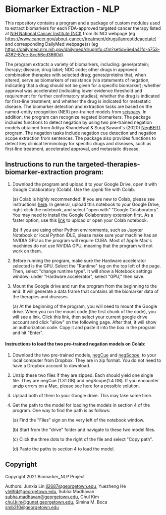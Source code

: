 # Biomarker Extraction - NLP

This repository contains a program and a package of custom modules used to extract biomarkers for each FDA-approved targeted cancer therapy listed at [NIH National Cancer Institute (NCI)](https://www.cancer.gov/about-cancer/treatment/types/targeted-therapies/targeted-therapies-fact-sheet) from its NCI webpage (eg https://www.cancer.gov/about-cancer/treatment/drugs/lanreotideacetate) and corresponding DailyMed webpage(s) (eg https://dailymed.nlm.nih.gov/dailymed/drugInfo.cfm?setid=6e4a41fd-a753-4362-87ee-8cc56ed3660d). 

The program extracts a variety of biomarkers, including: gene/protein; therapy; disease; drug label; NDC code; other drugs in approved combination therapies with selected drug; genes/proteins that, when altered, serve as biomarkers of resistance (via statements of negation, indicating that a drug should not be given for a specific biomarker); whether approval was accelerated (indicating lower evidence threshold and requirement for further confirmatory studies); whether the drug is indicated for first-line treatment; and whether the drug is indicated for metastatic disease. The biomarker detection and extraction tasks are based on the named-entity recognition (NER) pre-trained models from [scispacy](https://github.com/allenai/scispacy). In addition, the program can recognize negated biomarkers. The package includes functions to detect negation by using two pre-trained negation models obtained from Aditya Khandelwal & Suraj Sawant's (2020) [NegBERT](https://github.com/adityak6798/Transformers-For-Negation-and-Speculation) program. The negation tasks include negation cue detection and negation scope extraction from sentences. The package also provides functions to detect key clinical terminology for specific drugs and diseases, such as first-line treatment, accelerated approval, and metastatic disease. 

## Instructions to run the targeted-therapies-biomarker-extraction program:
1. Download the program and upload it to your Google Drive, open it with Google Colaboratory (Colab). Use the .ipynb file with Colab.
	
	(a) Colab is highly recommended! If you are new to Colab, please see instructions [here](https://developers.google.com/earth-engine/guides/python_install-colab#existing-notebook). In general, upload this notebook to your Google Drive, right-click the notebook, and select "open with" "Google Colaboratory". You may need to install the Google Colaboratory extension first. As a faster option, use this [link](https://colab.research.google.com) to upload or open your Colab notebook. 
  
	(b) If you are using other Python environments, such as Jupyter Notebook or local Python IDLE, please make sure your machine has an NVIDIA GPU as the program will require CUBA. Most of Apple Mac's machines do not use NVIDIA GPU, meaning that the program will not work on them. 

2. Before running the program, make sure the Hardware accelerator selected is the GPU. Select the "Runtime" tag on the top left of the page. Then, select "change runtime type". It will show a Notebook settings window; under "Hardware accelerator", select "GPU," then save.

3. Mount the Google drive and run the program from the beginning to the end. It will generate a data frame that contains all the biomarker data of the therapies and diseases. 
  
	(a) At the beginning of the program, you will need to mount the Google drive. When you run the mount code (the first chunk of the code), you will see a link. Click this link, then select your current google drive account and click "allow" on the following page. After that, it will show an authorization code. Copy it and paste it into the box in the program and hit "Enter". 

#### Instructions to load the two pre-trained negation models on Colab:
1. Download the two pre-trained models, [negCue](https://www.dropbox.com/s/3b8zhldmrx9niv4/negCue.zip?dl=0) and [negScope](https://www.dropbox.com/s/7nn1uptrvw66mn2/negScope.zip?dl=0), to your local computer from Dropbox. They are in zip format. You do not need to have a Dropbox account to download. 

2. Unzip these two files if they are zipped. Each should yield one single file. They are negCue (1.31 GB) and negScope(1.4 GB). If you encounter unzip errors on a Mac, please see [here](https://discussions.apple.com/thread/8187518) for a possible solution.

3. Upload both of them to your Google drive. This may take some time.

4. Get the path to the model for loading the models in section 4 of the program. One way to find the path is as follows: 
	
	(a) Find the "Files" sign on the very left of the notebook window.
	
	(b) Start from the "drive" folder and navigate to these two model files. 
	
	(c) Click the three dots to the right of the file and select "Copy path". 
	
	(d) Paste the paths to section 4 to load the model. 

## Copyright

Copyright 2021 Biomarker_NLP Project

Authors: Junxia Lin <jl2687@georgetown.edu>, Yuezheng He <yh694@georgetown.edu>, Subha Madhavan <subha.madhavan@georgetown.edu>, Chul Kim <chul.kim@gunet.georgetown.edu>, Simina M. Boca <smb310@georgetown.edu>
